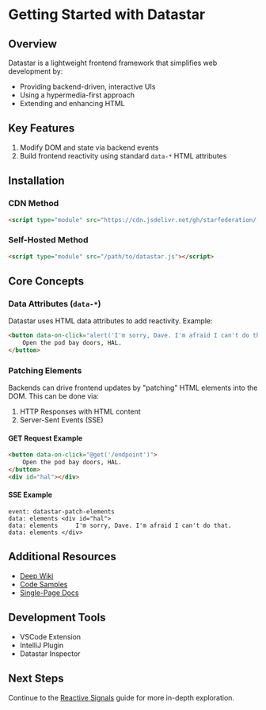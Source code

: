 <!-- Source: https://data-star.dev/guide/getting_started -->

# Getting Started with Datastar

## Overview

Datastar is a lightweight frontend framework that simplifies web development by:
- Providing backend-driven, interactive UIs
- Using a hypermedia-first approach
- Extending and enhancing HTML

## Key Features

1. Modify DOM and state via backend events
2. Build frontend reactivity using standard `data-*` HTML attributes

## Installation

### CDN Method
```html
<script type="module" src="https://cdn.jsdelivr.net/gh/starfederation/[email protected]/bundles/datastar.js"></script>
```

### Self-Hosted Method
```html
<script type="module" src="/path/to/datastar.js"></script>
```

## Core Concepts

### Data Attributes (`data-*`)

Datastar uses HTML data attributes to add reactivity. Example:

```html
<button data-on-click="alert('I'm sorry, Dave. I'm afraid I can't do that.')">
    Open the pod bay doors, HAL.
</button>
```

### Patching Elements

Backends can drive frontend updates by "patching" HTML elements into the DOM. This can be done via:

1. HTTP Responses with HTML content
2. Server-Sent Events (SSE)

#### GET Request Example
```html
<button data-on-click="@get('/endpoint')">
    Open the pod bay doors, HAL.
</button>
<div id="hal"></div>
```

#### SSE Example
```
event: datastar-patch-elements
data: elements <div id="hal">
data: elements     I'm sorry, Dave. I'm afraid I can't do that.
data: elements </div>
```

## Additional Resources

- [Deep Wiki](https://deepwiki.com/starfederation/datastar)
- [Code Samples](https://context7.com/websites/data-star_dev)
- [Single-Page Docs](/docs)

## Development Tools

- VSCode Extension
- IntelliJ Plugin
- Datastar Inspector

## Next Steps

Continue to the [Reactive Signals](/guide/reactive_signals) guide for more in-depth exploration.